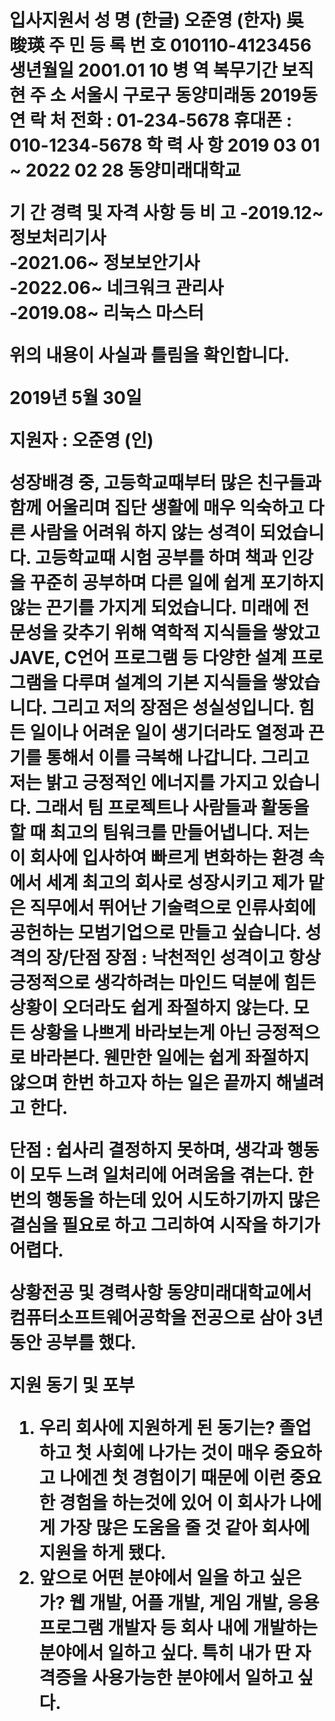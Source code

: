 

<H1>	입사지원서
	성    명	(한글) 오준영
(한자) 吳 晙瑛	주 민 등 록 번 호
			010110-4123456
	생년월일	 2001.01 10
병 역	복무기간		보직	
현 주 소	서울시 구로구 동양미래동 2019동
연 락 처	전화 : 01-234-5678            휴대폰 : 010-1234-5678
학 력 사 항
2019 03 01 ~ 2022 02 28	동양미래대학교	

기    간	경력 및 자격 사항 등	비    고
-2019.12~	정보처리기사	
-2021.06~	정보보안기사	
-2022.06~	네크워크 관리사	
-2019.08~	리눅스 마스터	

위의 내용이 사실과 틀림을 확인합니다.

2019년   5월   30일

지원자 : 오준영 (인) 

	
	
 
 
 
 
성장배경
중, 고등학교때부터 많은 친구들과 함께 어울리며 집단 생활에 매우 익숙하고 다른 사람을 어려워 하지 않는 성격이 되었습니다. 고등학교때 시험 공부를 하며 책과 인강을 꾸준히 공부하며 다른 일에 쉽게 포기하지 않는 끈기를 가지게 되었습니다. 
미래에 전문성을 갖추기 위해 역학적 지식들을 쌓았고 JAVE, C언어 프로그램 등 다양한 설계 프로그램을 다루며 설계의 기본 지식들을 쌓았습니다. 
그리고 저의 장점은 성실성입니다. 힘든 일이나 어려운 일이 생기더라도 열정과 끈기를 통해서 이를 극복해 나갑니다. 그리고 저는 밝고 긍정적인 에너지를 가지고 있습니다. 그래서 팀 프로젝트나 사람들과 활동을 할 때 최고의 팀워크를 만들어냅니다. 저는 이 회사에 입사하여 빠르게 변화하는 환경 속에서 세계 최고의 회사로 성장시키고 제가 맡은 직무에서 뛰어난 기술력으로 인류사회에 공헌하는 모범기업으로 만들고 싶습니다. 
성격의 장/단점
장점 : 낙천적인 성격이고 항상 긍정적으로 생각하려는 마인드 덕분에 힘든 상황이 오더라도 쉽게 좌절하지 않는다. 모든 상황을 나쁘게 바라보는게 아닌 긍정적으로 바라본다. 웬만한 일에는 쉽게 좌절하지 않으며 한번 하고자 하는 일은 끝까지 해낼려고 한다.

단점 : 쉽사리 결정하지 못하며, 생각과 행동이 모두 느려 일처리에 어려움을 겪는다. 한번의 행동을 하는데 있어 시도하기까지 많은 결심을 필요로 하고 그리하여 시작을 하기가 어렵다.

상황전공 및 경력사항
동양미래대학교에서 컴퓨터소프트웨어공학을 전공으로 삼아 3년동안 공부를 했다.

지원 동기 및 포부
1. 우리 회사에 지원하게 된 동기는?
졸업하고 첫 사회에 나가는 것이 매우 중요하고 나에겐 첫 경험이기 때문에 이런 중요한 경험을 하는것에 있어 이 회사가 나에게 가장 많은 도움을 줄 것 같아 회사에 지원을 하게 됐다. 
2. 앞으로 어떤 분야에서 일을 하고 싶은가?
       웹 개발, 어플 개발, 게임 개발, 응용 프로그램 개발자 등 회사 내에 개발하는 분야에서 일하고 싶다. 특히 내가 딴 자격증을 사용가능한 분야에서 일하고 싶다. 


